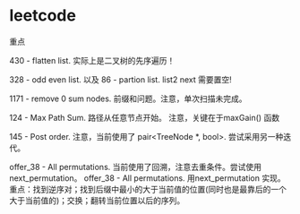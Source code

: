 # leetcode
重点

430 - flatten list. 实际上是二叉树的先序遍历！

328 - odd even list. 以及 86 - partion list. list2 next 需要置空!

1171 - remove 0 sum nodes. 前缀和问题。注意，单次扫描未完成。

124 - Max Path Sum. 路径从任意节点开始。 注意，关键在于maxGain() 函数

145 - Post order. 注意，当前使用了 pair<TreeNode *, bool>. 尝试采用另一种迭代。

offer_38 - All permutations. 当前使用了回溯，注意去重条件。尝试使用next_permutation。
offer_38 - All permutations. 用next_permutation 实现。重点：找到逆序对；找到后缀中最小的大于当前值的位置(同时也是最靠后的一个大于当前值的)；交换；翻转当前位置以后的序列。
